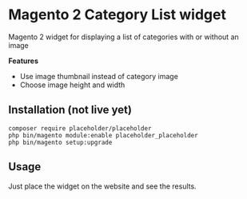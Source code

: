 # Magento 2 Category List widget
Magento 2 widget for displaying a list of categories with or without an image


<strong>Features</strong>
<ul>
<li>Use image thumbnail instead of category image</li>
<li>Choose image height and width</li>
</ul>

## Installation (not live yet)

```
composer require placeholder/placeholder
php bin/magento module:enable placeholder_placeholder
php bin/magento setup:upgrade
```

## Usage
Just place the widget on the website and see the results.
